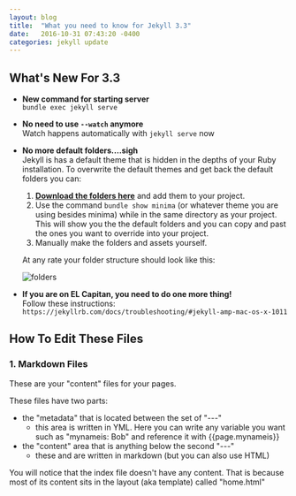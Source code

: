 ```yaml
---
layout: blog
title:  "What you need to know for Jekyll 3.3"
date:   2016-10-31 07:43:20 -0400
categories: jekyll update
---
```


## What's New For 3.3
* **New command for starting server**<br/>
  ```bundle exec jekyll serve```
* **No need to use `--watch` anymore**<br/>
  Watch happens automatically with `jekyll serve` now
* **No more default folders....sigh**<br/>
  Jekyll is has a default theme that is hidden in the depths of your Ruby installation. To overwrite the default themes and get back the default folders you can:
  1. [**Download the folders here**](https://github.com/usabilitydesign/website/tree/master/downloads/minima-2.0.0_override) and add them to your project.
  2. Use the command `bundle show minima` (or whatever theme you are using besides minima) while in the same directory as your project. This will show you the the default folders and you can copy and past the ones you want to override into your project.
  3. Manually make the folders and assets yourself.<br/>

  At any rate your folder structure should look like this:

  ![folders]({{site.urlimg}}/jekyll_folders.png)

* **If you are on EL Capitan, you need to do one more thing!**<br/>
  Follow these instructions:
  ```https://jekyllrb.com/docs/troubleshooting/#jekyll-amp-mac-os-x-1011```

## How To Edit These Files

### 1. Markdown Files

These are your "content" files for your pages.

These files have two parts:
* the "metadata" that is located between the set of "---"
  * this area is written in YML. Here you can write any variable you want such as "mynameis: Bob" and reference it with {{page.mynameis}}
* the "content" area that is anything below the second "---"
  *  these and are written in markdown (but you can also use HTML)

You will notice that the index file doesn't have any content. That is because most of its content sits in the layout (aka template) called "home.html"




